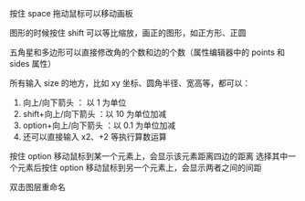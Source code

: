 
按住 space 拖动鼠标可以移动画板


图形的时候按住 shift 可以等比缩放，画正的图形，如正方形、正圆


五角星和多边形可以直接修改角的个数和边的个数（属性编辑器中的 points 和 sides 属性）


所有输入 size 的地方，比如 xy 坐标、圆角半径、宽高等，都可以：
1. 向上/向下箭头 ： 以 1 为单位
2. shift+向上/向下箭头 ：以 10 为单位加减
3. option+向上/向下箭头 ：以 0.1 为单位加减
4. 还可以直接输入 x2、+2 等执行算数运算


按住 option 移动鼠标到某一个元素上，会显示该元素距离四边的距离
选择其中一个元素后按住 option 移动鼠标到另一个元素上，会显示两者之间的间距


双击图层重命名
